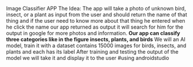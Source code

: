 Image Classifier APP
The Idea:
The app will take a photo of unknown bird, insect, or a plant as input from the user and should return the name of that thing 
and if the user need to know more about that thing he entered when he click the name our app returned as output it will search 
for him for the output in google for more photos and information.
**Our app can classify three categories like in the figure insects, plants, and birds**
We will an AI model, train it with a dataset contains 15000 images for birds, insects, and plants and each has its label
After training and testing the output of the model we will take it and display it to the user
#using androidstudio

